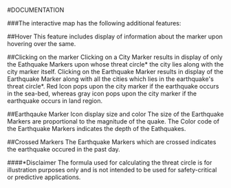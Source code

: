 #DOCUMENTATION

###The interactive map has the following additional features:

##Hover
This feature includes display of information about the marker upon hovering over the same.

##Clicking on the marker
Clicking on a City Marker results in display of only the Eathquake Markers upon whose threat circle* the city lies along with the city marker itself.
Clicking on the Earthquake Marker results in display of the Earthquake Marker along with all the cities which lies in the earthquake's threat circle*. Red Icon pops upon the city marker if the earthquake occurs in the sea-bed, whereas gray icon pops upon the city marker if the earthquake occurs in land region.

##Earthqauke Marker Icon display size and color
The size of the Earthquake Markers are proportional to the magnitude of the quake.
The Color code of the Earthquake Markers indicates the depth of the Eathquakes.

##Crossed Markers
The Earthquake Markers which are crossed indicates the earthquake occured in the past day.

####*Disclaimer
The formula used for calculating the threat circle is for illustration purposes only and is not intended to be used for safety-critical or predictive applications.
